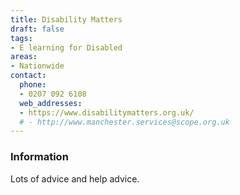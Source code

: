```yaml
---
title: Disability Matters
draft: false
tags:
- E learning for Disabled
areas:
- Nationwide
contact:
  phone:
  - 0207 092 6108
  web_addresses:
  - https://www.disabilitymatters.org.uk/
  # - http://www.manchester.services@scope.org.uk
---
```


### Information

Lots of advice and help advice.
